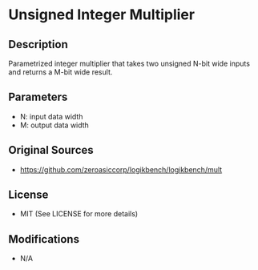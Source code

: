 Unsigned Integer Multiplier
============================================

## Description

Parametrized integer multiplier that takes two unsigned N-bit wide inputs and returns a M-bit wide result.

## Parameters

- N: input data width
- M: output data width

## Original Sources

- https://github.com/zeroasiccorp/logikbench/logikbench/mult

## License

- MIT (See LICENSE for more details)

## Modifications

- N/A